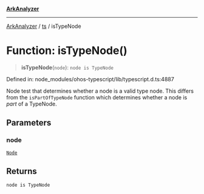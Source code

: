 [**ArkAnalyzer**](../../../../README.md)

***

[ArkAnalyzer](../../../../globals.md) / [ts](../README.md) / isTypeNode

# Function: isTypeNode()

> **isTypeNode**(`node`): `node is TypeNode`

Defined in: node\_modules/ohos-typescript/lib/typescript.d.ts:4887

Node test that determines whether a node is a valid type node.
This differs from the `isPartOfTypeNode` function which determines whether a node is *part*
of a TypeNode.

## Parameters

### node

[`Node`](../interfaces/Node.md)

## Returns

`node is TypeNode`
